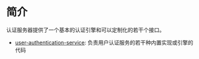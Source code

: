 # 简介

认证服务器提供了一个基本的认证引擎和可以定制化的若干个接口。

* [user-authentication-service](./user-authentication-service): 负责用户认证服务的若干种内置实现或引擎的代码